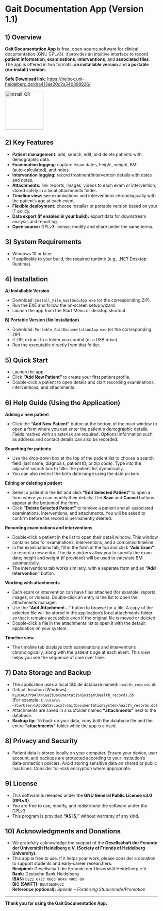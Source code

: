 # Gait Documentation App (Version 1.1)
## 1) Overview
**Gait Documentation App** is free, open-source software for clinical documentation (GNU GPLv3). It provides an intuitive interface to record **patient information**, **examinations**, **interventions**, and **associated files**. The app is offered in two formats: **an installable version** and **a portable (no‑install) version**.

**Safe Download link**:
https://heibox.uni-heidelberg.de/d/a413ae20c2a34b398926/

<img width="128" height="128" alt="Install_QR" src="https://github.com/user-attachments/assets/be81a3ca-a4b4-43a8-b385-bb0f68366038" />


## 2) Key Features
- **Patient management:** add, search, edit, and delete patients with demographic data.
- **Examination logging:** capture exam dates, height, weight, BMI (auto‑calculated), and notes.
- **Intervention logging:** record treatment/intervention details with dates and notes.
- **Attachments:** link reports, images, videos to each exam or intervention; stored safely in a local attachments folder.
- **Timeline view:** see examinations and interventions chronologically with the patient’s age at each event.
- **Flexible deployment:** choose installer or portable version based on your IT policy.
- **Data export (if enabled in your build):** export data for downstream analysis and reporting.
- **Open source:** GPLv3 license; modify and share under the same terms.

## 3) System Requirements
- Windows 10 or later.
- If applicable to your build, the required runtime (e.g., .NET Desktop Runtime).

## 4) Installation
**A) Installable Version**  
- Download: `Install_File_GaitDocuApp.exe` (or the corresponding ZIP).  
- Run the EXE and follow the on‑screen setup wizard.  
- Launch the app from the Start Menu or desktop shortcut.

**B) Portable Version (No Installation)**  
- Download: `Portable_GaitDocumentationApp.exe` (or the corresponding ZIP).  
- If ZIP, extract to a folder you control (or a USB drive).  
- Run the executable directly from that folder.

## 5) Quick Start
- Launch the app.  
- Click **“Add New Patient”** to create your first patient profile.  
- Double‑click a patient to open details and start recording examinations, interventions, and attachments.

## 6) Help Guide (Using the Application)
**Adding a new patient**  
- Click the **“Add New Patient”** button at the bottom of the main window to open a form where you can enter the patient's demographic details. Fields marked with an asterisk are required. Optional information such as address and contact details can also be recorded.

**Searching for patients**  
- Use the drop‑down box at the top of the patient list to choose a search field (last name, diagnosis, patient ID, or zip code). Type into the adjacent search box to filter the patient list dynamically.  
- You can also restrict the birth date range using the date pickers.

**Editing or deleting a patient**  
- Select a patient in the list and click **“Edit Selected Patient”** to open a form where you can modify their details. The **Save** and **Cancel** buttons appear at the bottom of the form.  
- Click **“Delete Selected Patient”** to remove a patient and all associated examinations, interventions, and attachments. You will be asked to confirm before the record is permanently deleted.

**Recording examinations and interventions**  
- Double‑click a patient in the list to open their detail window. This window contains tabs for examinations, interventions, and a combined timeline.  
- In the examinations tab, fill in the form at the top and click **“Add Exam”** to record a new entry. The date pickers allow you to specify the exam date; height and weight (if provided) will be used to calculate BMI automatically.  
- The interventions tab works similarly, with a separate form and an **“Add Intervention”** button.

**Working with attachments**  
- Each exam or intervention can have files attached (for example, reports, images, or videos). Double‑click an entry in the list to open the attachments manager.  
- Use the **“Add Attachment...”** button to browse for a file. A copy of the selected file will be stored in the application’s local attachments folder so that it remains accessible even if the original file is moved or deleted.  
- Double‑click a file in the attachments list to open it with the default application on your system.

**Timeline view**  
- The timeline tab displays both examinations and interventions chronologically, along with the patient's age at each event. This view helps you see the sequence of care over time.

## 7) Data Storage and Backup
- The application uses a local SQLite database named: `health_records.db`  
- Default location (Windows):  
  `%LOCALAPPDATA%\GaitDocumentationSystem\health_records.db`  
  (For example: `C:\Users\<YourUser>\AppData\Local\GaitDocumentationSystem\health_records.db`)  
- Attachments are saved in a subfolder named **“attachments”** next to the database.  
- **Backup tip:** To back up your data, copy both the database file and the entire **“attachments”** folder while the app is closed.

## 8) Privacy and Security
- Patient data is stored locally on your computer. Ensure your device, user account, and backups are protected according to your institution’s data‑protection policies. Avoid storing sensitive data on shared or public machines. Consider full‑disk encryption where appropriate.

## 9) License
- This software is released under the **GNU General Public License v3.0 (GPLv3)**.  
- You are free to use, modify, and redistribute the software under the GPLv3.  
- This program is provided **“AS IS,”** without warranty of any kind.

## 10) Acknowledgments and Donations
- We gratefully acknowledge the support of the **Gesellschaft der Freunde der Universität Heidelberg e.V. (Society of Friends of Heidelberg University)**.  
- This app is free to use. If it helps your work, please consider a donation to support students and early‑career researchers:  
  **Recipient:** Gesellschaft der Freunde der Universität Heidelberg e.V.  
  **Bank:** Deutsche Bank Heidelberg  
  **IBAN:** `DE22 6727 0003 0049 4005 00`  
  **BIC (SWIFT):** `DEUTDESM672`  
  **Reference (optional):** *Spende – Förderung Studierende/Promotion*

---

**Thank you for using the Gait Documentation App.**
